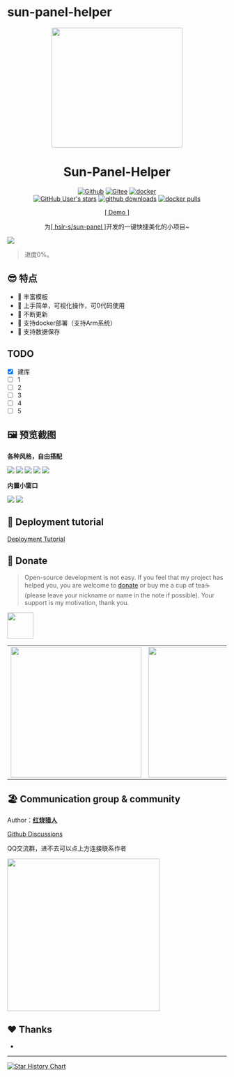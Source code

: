 # sun-panel-helper
<div align=center>
<img src="https://picture.agsv.top/123/2025/01/07/677c9648da6dc/logo.png" width="300" height="275" />

# Sun-Panel-Helper

[![Github](https://img.shields.io/badge/Github-123456?logo=github&labelColor=242424)](https://github.com/madrays/sun-panel-helper)
[![Gitee](https://img.shields.io/badge/Gitee-123456?logo=gitee&labelColor=c71d23)](https://gitee.com/madrays/sun-panel-helper)
[![docker](https://img.shields.io/badge/docker-123456?logo=docker&logoColor=fff&labelColor=1c7aed)](https://hub.docker.com/r/madrays/sun-panel-helper) 
<br>
[![GitHub User's stars](https://img.shields.io/github/stars/madrays%2Fsun-panel-helper?style=flat&logo=github)](https://github.com/madrays/sun-panel-helper)
[![github downloads](https://img.shields.io/github/downloads/madrays/sun-panel-helper/total.svg?logo=github)](https://github.com/madrays/sun-panel-helper/releases)
[![docker pulls](https://img.shields.io/docker/pulls/madrays/sun-panel-helper.svg?logo=docker)](https://hub.docker.com/r/madrays/sun-panel-helper)

[[ Demo ]](http://home.cocoyoo.cn) 

为[[ hslr-s/sun-panel ]](https://github.com/hslr-s/sun-panel)开发的一键快捷美化的小项目~
</div>

![](./doc/images/main-dark.png)
> 进度0%。
 
## 😎 特点

- 🍉 丰富模板
- 🍊 上手简单，可视化操作，可0代码使用
- 🍠 不断更新
- 🍵 支持docker部署（支持Arm系统）
- 🎪 支持数据保存

## TODO
- [x] 建库
- [ ] 1
- [ ] 2
- [ ] 3
- [ ] 4
- [ ] 5
## 🖼️ 预览截图

**各种风格，自由搭配**

![](./doc/images/icon-small-new.png)
![](./doc/images/transparent-info.png)
![](./doc/images/transparent-small.png)
![](./doc/images/solid-color-info.png)
![](./doc/images/full-color-small.jpg)

**内置小窗口**

![](./doc/images/window-ssh.png)
![](./doc/images/window-xunlei.png)



## 🐳 Deployment tutorial
[Deployment Tutorial](https://sun-panel-doc.enianteam.com/usage/quick_deploy.html)

## 🍵 Donate

> Open-source development is not easy. If you feel that my project has helped you, you are welcome to [donate](./doc/donate.md) or buy me a cup of tea☕ (please leave your nickname or name in the note if possible). Your support is my motivation, thank you.


<a href="https://www.paypal.me/hslrs">
<img height="60" src="./doc/images/donate/paypal.png" target="_blank"></img> 
</a>


|   |   |
| ------------ | ------------ |
| <img height="300" src="./doc/images/donate/weixin.png"/> |  <img height="300" src="./doc/images/donate/alipay.png" /> |

## 🏖️ Communication group & community

Author：**[红烧猎人](https://blog.enianteam.com/u/sun/content/11)**

[Github Discussions](https://github.com/hslr-s/sun-panel/discussions)

QQ交流群，进不去可以点上方连接联系作者

<img src="./doc/images/qq_group_qr2.png"  height="350" />

## ❤️ Thanks

- [](https://github.com/)



---

[![Star History Chart](https://api.star-history.com/svg?repos=madrays/sun-panel-helper&type=Date)](https://star-history.com/#madrays/sun-panel-helper&Date)
